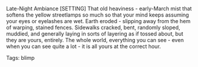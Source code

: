 Late-Night Ambiance [SETTING]
That old heaviness - early-March mist that softens the yellow streetlamps so much so that your mind keeps assuming your eyes or eyelashes are wet. Earth eroded - slipping away from the hem of warping, stained fences. Sidewalks cracked, bent, randomly sloped, muddied, and generally laying in sorts of layering as if tossed about, but they are yours, entirely. The whole world, everything you can see - even when you can see quite a lot - it is all yours at the correct hour.

Tags:
  blimp